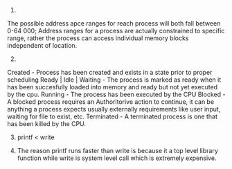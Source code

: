 1.
 The possible address apce ranges for reach process will both fall between 0-64 000; Address ranges for a process are actually constrained to specific range, rather the process can access individual memory blocks independent of location.

2.
  Created - Process has been created and exists in a state prior to proper scheduling
  Ready | Idle | Waiting - The process is marked as ready when it has been succesfully loaded into memory and ready but not yet executed by the cpu.
  Running - The process has been executed by the CPU
  Blocked - A blocked process requires an Authoritorive action to continue, it can be anything a process expects usually externally requirements like user input, waiting for file to exist, etc. 
  Terminated - A terminated process is one that has been killed by the CPU.

3. printf < write


4. The reason printf runs faster than write is because it a top level library function while write is 
system level call which is extremely expensive.
